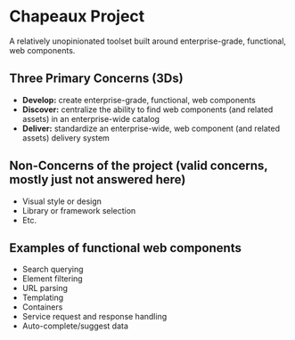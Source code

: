 # Chapeaux Project

A relatively unopinionated toolset built around enterprise-grade, functional, web components.

## Three Primary Concerns (3Ds)

* **Develop:** create enterprise-grade, functional, web components
* **Discover:** centralize the ability to find web components (and related assets) in an enterprise-wide catalog
* **Deliver:** standardize an enterprise-wide, web component (and related assets) delivery system

## Non-Concerns of the project (valid concerns, mostly just not answered here)

* Visual style or design
* Library or framework selection
* Etc.

## Examples of functional web components

* Search querying
* Element filtering
* URL parsing
* Templating
* Containers
* Service request and response handling
* Auto-complete/suggest data
